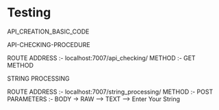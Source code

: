 # Testing
API_CREATION_BASIC_CODE

API-CHECKING-PROCEDURE

ROUTE ADDRESS :- localhost:7007/api_checking/
METHOD        :- GET METHOD

STRING PROCESSING

ROUTE ADDRESS :- localhost:7007/string_processing/
METHOD        :- POST
PARAMETERS    :- BODY -> RAW --> TEXT --> Enter Your String

